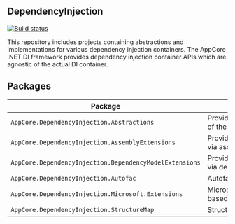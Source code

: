DependencyInjection
-------------------

[![Build status](https://ci.appveyor.com/api/projects/status/iuo60eg8q0cuh5p7/branch/dev?svg=true)](https://ci.appveyor.com/project/AppCoreNet/dependencyinjection/branch/dev)

This repository includes projects containing abstractions and implementations for various dependency injection containers.
The AppCore .NET DI framework provides dependency injection container APIs which are agnostic of the actual DI container. 

## Packages

Package                                                 | Description
--------------------------------------------------------|---------------------------------------------------------------------------
`AppCore.DependencyInjection.Abstractions`              | Provides the container agnostic public API of the DI framework.
`AppCore.DependencyInjection.AssemblyExtensions`        | Provides extensions to register component via assembly scanning.
`AppCore.DependencyInjection.DependencyModelExtensions` | Provides extensions to register component via dependency context scanning.
`AppCore.DependencyInjection.Autofac`                   | Autofac based implementations.
`AppCore.DependencyInjection.Microsoft.Extensions`      | Microsoft.Extensions.DependencyInjection based implementations.
`AppCore.DependencyInjection.StructureMap`              | StructureMap based implementations.
